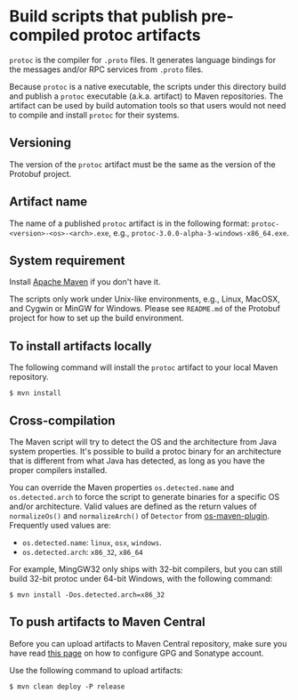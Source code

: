 # Build scripts that publish pre-compiled protoc artifacts
``protoc`` is the compiler for ``.proto`` files. It generates language bindings
for the messages and/or RPC services from ``.proto`` files.

Because ``protoc`` is a native executable, the scripts under this directory
build and publish a ``protoc`` executable (a.k.a. artifact) to Maven
repositories. The artifact can be used by build automation tools so that users
would not need to compile and install ``protoc`` for their systems.

## Versioning
The version of the ``protoc`` artifact must be the same as the version of the
Protobuf project.

## Artifact name
The name of a published ``protoc`` artifact is in the following format:
``protoc-<version>-<os>-<arch>.exe``, e.g., ``protoc-3.0.0-alpha-3-windows-x86_64.exe``.

## System requirement
Install [Apache Maven](http://maven.apache.org/) if you don't have it.

The scripts only work under Unix-like environments, e.g., Linux, MacOSX, and
Cygwin or MinGW for Windows. Please see ``README.md`` of the Protobuf project
for how to set up the build environment.

## To install artifacts locally
The following command will install the ``protoc`` artifact to your local Maven repository.
```
$ mvn install
```

## Cross-compilation
The Maven script will try to detect the OS and the architecture from Java
system properties. It's possible to build a protoc binary for an architecture
that is different from what Java has detected, as long as you have the proper
compilers installed.

You can override the Maven properties ``os.detected.name`` and
``os.detected.arch`` to force the script to generate binaries for a specific OS
and/or architecture. Valid values are defined as the return values of
``normalizeOs()`` and ``normalizeArch()`` of ``Detector`` from
[os-maven-plugin](https://github.com/trustin/os-maven-plugin/blob/master/src/main/java/kr/motd/maven/os/Detector.java).
Frequently used values are:
- ``os.detected.name``: ``linux``, ``osx``, ``windows``.
- ``os.detected.arch``: ``x86_32``, ``x86_64``

For example, MingGW32 only ships with 32-bit compilers, but you can still build
32-bit protoc under 64-bit Windows, with the following command:
```
$ mvn install -Dos.detected.arch=x86_32
```

## To push artifacts to Maven Central
Before you can upload artifacts to Maven Central repository, make sure you have
read [this page](http://central.sonatype.org/pages/apache-maven.html) on how to
configure GPG and Sonatype account.

Use the following command to upload artifacts:
```
$ mvn clean deploy -P release
```
